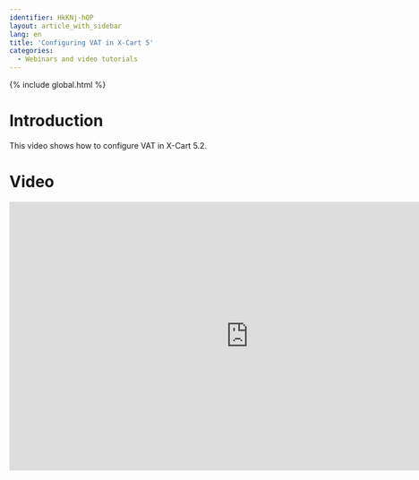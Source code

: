 ```yaml
---
identifier: HkKNj-hQP
layout: article_with_sidebar
lang: en
title: 'Configuring VAT in X-Cart 5'
categories:
  - Webinars and video tutorials
---
```


{% include global.html %}

# Introduction

This video shows how to configure VAT in X-Cart 5.2.

# Video

<iframe class="youtube-player" type="text/html" style="width: 853px; height: 480px" src="https://www.youtube.com/embed/kCS54G0QvvU" frameborder="0"></iframe>
